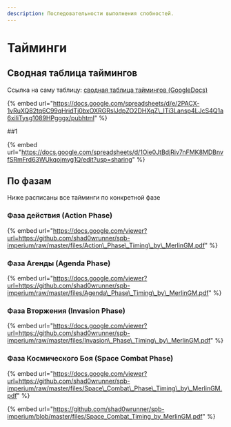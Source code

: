 ```yaml
---
description: Последовательности выполнения спобностей.
---
```


# Тайминги

## Сводная таблица таймингов

Ссылка на саму таблицу: [сводная таблица таймингов \(GoogleDocs\)](https://docs.google.com/spreadsheets/d/1Oie0JtBdjRiv7nFMK8MDBnvfSRmFrd63WUkqojmyg1Q/edit?usp=sharing)

{% embed url="https://docs.google.com/spreadsheets/d/e/2PACX-1vRuXQ82tq6C99qHridTj0bxOXRGRslJdpZO2DHXqZ\_ITi3Lansp4LJcS4Q1a6xiliTysg1089HPgggx/pubhtml" %}

##1

{% embed url="https://docs.google.com/spreadsheets/d/1Oie0JtBdjRiv7nFMK8MDBnvfSRmFrd63WUkqojmyg1Q/edit?usp=sharing" %}

## По фазам

Ниже расписаны все тайминги по конкретной фазе

### Фаза действия \(Action Phase\)

{% embed url="https://docs.google.com/viewer?url=https://github.com/shad0wrunner/spb-imperium/raw/master/files/Action\_Phase\_Timing\_by\_MerlinGM.pdf" %}

### Фаза Агенды \(Agenda Phase\)

{% embed url="https://docs.google.com/viewer?url=https://github.com/shad0wrunner/spb-imperium/raw/master/files/Agenda\_Phase\_Timing\_by\_MerlinGM.pdf" %}

### Фаза Вторжения \(Invasion Phase\)

{% embed url="https://docs.google.com/viewer?url=https://github.com/shad0wrunner/spb-imperium/raw/master/files/Invasion\_Phase\_Timing\_by\_MerlinGM.pdf" %}

### Фаза Космического Боя \(Space Combat Phase\)

{% embed url="https://docs.google.com/viewer?url=https://github.com/shad0wrunner/spb-imperium/raw/master/files/Space\_Combat\_Phase\_Timing\_by\_MerlinGM.pdf" %}

{% embed url="https://github.com/shad0wrunner/spb-imperium/blob/master/files/Space_Combat_Timing_by_MerlinGM.pdf" %}



